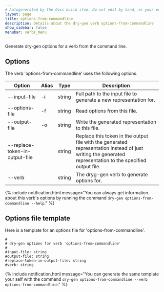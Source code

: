 ```yaml
---
# Autogenerated by the Docs build step. Do not edit by hand, as your edit will get overwritten by the next Docs build.
layout: page
title: options-from-commandline
description: Details about the dry-gen verb options-from-commandline
show_sidebar: false
menubar: verbs_menu
---
```

Generate dry-gen options for a verb from the command line. 

## Options
The verb 'options-from-commandline' uses the following options.

|Option|Alias|Type|Description|
|---|---|---|---|
|--input-file|-i|string|Full path to the input file to generate a new representation for.|
|--options-file|-f|string|Read options from this file.|
|--output-file|-o|string|Write the generated representation to this file.|
|--replace-token-in-output-file||string|Replace this token in the output file with the generated representation instead of just writing the generated representation to the specified output file.|
|--verb||string|The dryg-gen verb to generate options for.|

{% include notification.html
message="You can always get information about this verb's options by running the command `dry-gen options-from-commandline --help`."
%}
## Options file template
Here is a template for an options file for 'options-from-commandline'. 
```
#
# dry-gen options for verb 'options-from-commandline'
#
#input-file: string
#output-file: string
#replace-token-in-output-file: string
#verb: string
```
{% include notification.html
message="You can generate the same template your self with the command `dry-gen options-from-commandline --verb options-from-commandline`."
%}
